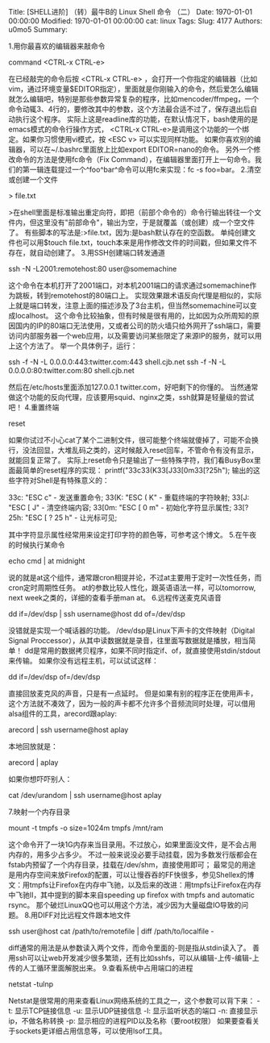 Title: [SHELL进阶] （转）最牛B的 Linux Shell 命令 （二）
Date: 1970-01-01 00:00:00
Modified: 1970-01-01 00:00:00
cat: linux
Tags: 
Slug: 4177
Authors: u0mo5 
Summary: 

1.用你最喜欢的编辑器来敲命令

command &lt;CTRL-x CTRL-e&gt;

在已经敲完的命令后按 &lt;CTRL-x CTRL-e&gt; ，会打开一个你指定的编辑器（比如vim，通过环境变量$EDITOR指定），里面就是你刚输入的命令，然后爱怎么编辑就怎么编辑吧，特别是那些参数异常复杂的程序，比如mencoder/ffmpeg，一个命令动辄3、4行的，要修改其中的参数，这个方法最合适不过了，保存退出后自动执行这个程序。
实际上这是readline库的功能，在默认情况下，bash使用的是emacs模式的命令行操作方式， &lt;CTRL-x CTRL-e&gt;是调用这个功能的一个绑定。如果你习惯使用vi模式，按 &lt;ESC v&gt; 可以实现同样功能。
如果你喜欢别的编辑器，可以在~/.bashrc里面放上比如export EDITOR=nano的命令。
另外一个修改命令的方法是使用fc命令（Fix Command），在编辑器里面打开上一句命令。我们的第一辑连载提过一个^foo^bar^命令可以用fc来实现：fc -s foo=bar。
2.清空或创建一个文件

&gt; file.txt

&gt;在shell里面是标准输出重定向符，即把（前部个命令的）命令行输出转往一个文件内，但这里没有&quot;前部命令&quot;，输出为空，于是就覆盖（或创建）成一个空文件了。
有些脚本的写法是:&gt;file.txt，因为:是bash默认存在的空函数。
单纯创建文件也可以用$touch file.txt，touch本来是用作修改文件的时间戳，但如果文件不存在，就自动创建了。
3.用SSH创建端口转发通道

ssh -N -L2001:remotehost:80 user@somemachine

这个命令在本机打开了2001端口，对本机2001端口的请求通过somemachine作为跳板，转到remotehost的80端口上。
实现效果跟术语反向代理是相似的，实际上就是端口转发，注意上面的描述涉及了3台主机，但当然somemachine可以变成localhost。
这个命令比较抽象，但有时候是很有用的，比如因为众所周知的原因国内的IP的80端口无法使用，又或者公司的防火墙只给外网开了ssh端口，需要访问内部服务器一个web应用，以及需要访问某些限定了来源IP的服务，就可以用上这个方法了。
举一个具体例子，运行：

ssh -f -N -L 0.0.0.0:443:twitter.com:443 shell.cjb.net
ssh -f -N -L 0.0.0.0:80:twitter.com:80 shell.cjb.net

然后在/etc/hosts里面添加127.0.0.1 twitter.com，好吧剩下的你懂的。
当然通常做这个功能的反向代理，应该要用squid、nginx之类，ssh就算是轻量级的尝试吧！
4.重置终端

reset

如果你试过不小心cat了某个二进制文件，很可能整个终端就傻掉了，可能不会换行，没法回显，大堆乱码之类的，这时候敲入reset回车，不管命令有没有显示，就能回复正常了。
实际上reset命令只是输出了一些特殊字符，我们看BusyBox里面最简单的reset程序的实现：
printf(&quot;33c33(K33[J33[0m33[?25h&quot;);
输出的这些字符对Shell是有特殊意义的：

33c: &quot;ESC c&quot; - 发送重置命令;
33(K: &quot;ESC ( K&quot; - 重载终端的字符映射;
33[J: &quot;ESC [ J&quot; - 清空终端内容;
33[0m: &quot;ESC [ 0 m&quot; - 初始化字符显示属性;
33[?25h: &quot;ESC [ ? 25 h&quot; - 让光标可见;

其中字符显示属性经常用来设定打印字符的颜色等，可参考这个博文。
5.在午夜的时候执行某命令

echo cmd | at midnight

说的就是at这个组件，通常跟cron相提并论，不过at主要用于定时一次性任务，而cron定时周期性任务。
at的参数比较人性化，跟英语语法一样，可以tomorrow, next week之类的，详细的查看手册man at。
6.远程传送麦克风语音

dd if=/dev/dsp | ssh username@host dd of=/dev/dsp

没错就是实现一个喊话器的功能。
/dev/dsp是Linux下声卡的文件映射（Digital Signal Proccessor），从其中读数据就是录音，往里面写数据就是播放，相当简单！
dd是常用的数据拷贝程序，如果不同时指定if、of，就直接使用stdin/stdout来传输。
如果你没有远程主机，可以试试这样：

dd if=/dev/dsp of=/dev/dsp

直接回放麦克风的声音，只是有一点延时。
但是如果有别的程序正在使用声卡，这个方法就不凑效了，因为一般的声卡都不允许多个音频流同时处理，可以借用alsa组件的工具，arecord跟aplay:

arecord | ssh username@host aplay

本地回放就是：

arecord | aplay

如果你想吓吓别人：

cat /dev/urandom | ssh username@host aplay

7.映射一个内存目录

mount -t tmpfs -o size=1024m tmpfs /mnt/ram

这个命令开了一块1G内存来当目录用。不过放心，如果里面没文件，是不会占用内存的，用多少占多少。
不过一般来说没必要手动挂载，因为多数发行版都会在fstab内预留了一个内存目录，挂载在/dev/shm，直接使用即可；
最常见的用途是用内存空间来放Firefox的配置，可以让慢吞吞的FF快很多，参见Shellex的博文：用tmpfs让Firefox在内存中飞驰，以及后来的改进：用tmpfs让Firefox在内存中飞驰II，其中提到的脚本来自speeding up firefox with tmpfs and automatic rsync。
那个破烂LinuxQQ也可以用这个方法，减少因为大量磁盘IO导致的问题。
8.用DIFF对比远程文件跟本地文件

ssh user@host cat /path/to/remotefile | diff /path/to/localfile -

diff通常的用法是从参数读入两个文件，而命令里面的-则是指从stdin读入了。
善用ssh可以让web开发减少很多繁琐，还有比如sshfs，可以从编辑-上传-编辑-上传的人工循环里面解脱出来。
9.查看系统中占用端口的进程

netstat -tulnp

Netstat是很常用的用来查看Linux网络系统的工具之一，这个参数可以背下来：
-t: 显示TCP链接信息
-u: 显示UDP链接信息
-l: 显示监听状态的端口
-n: 直接显示ip，不做名称转换
-p: 显示相应的进程PID以及名称（要root权限）
如果要查看关于sockets更详细占用信息等，可以使用lsof工具。
